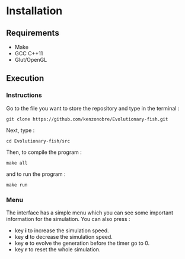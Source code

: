 # Installation

## Requirements

- Make
- GCC C++11
- Glut/OpenGL

## Execution

### Instructions 
Go to the file you want to store the repository and type in the terminal : 
```
git clone https://github.com/kenzonobre/Evolutionary-fish.git
```
Next, type : 
```
cd Evolutionary-fish/src
```
Then, to compile the program :
```
make all
```
and to run the program :
```
make run
```

### Menu

The interface has a simple menu which you can see some important information for the simulation. You can also press :
- key **i** to increase the simulation speed.
- key **d** to decrease the simulation speed.
- key **e** to evolve the generation before the timer go to 0.
- key **r** to reset the whole simulation.

